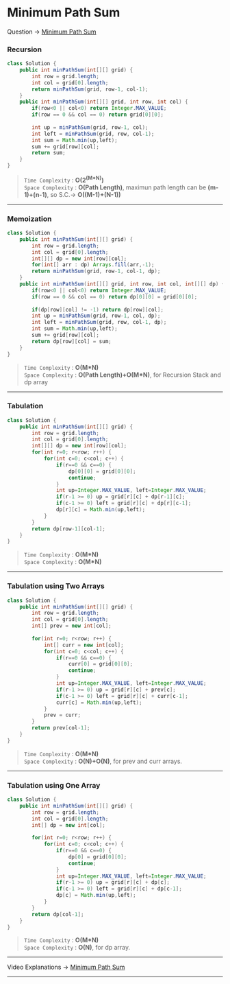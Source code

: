 # Minimum Path Sum
Question -> [Minimum Path Sum](https://leetcode.com/problems/minimum-path-sum/)    

### Recursion
```java
class Solution {
    public int minPathSum(int[][] grid) {
        int row = grid.length;
        int col = grid[0].length;
        return minPathSum(grid, row-1, col-1);
    }
    public int minPathSum(int[][] grid, int row, int col) {
        if(row<0 || col<0) return Integer.MAX_VALUE;
        if(row == 0 && col == 0) return grid[0][0];
        
        int up = minPathSum(grid, row-1, col);
        int left = minPathSum(grid, row, col-1);
        int sum = Math.min(up,left);
        sum += grid[row][col];
        return sum;
    }
}
```         
> `Time Complexity` : **O(2<sup>(M*N)</sup>)**          
> `Space Complexity` : **O(Path Length)**, maximun path length can be **(m-1)+(n-1)**, so S.C.-> **O((M-1)+(N-1))**
---
### Memoization
```java
class Solution {
    public int minPathSum(int[][] grid) {
        int row = grid.length;
        int col = grid[0].length;
        int[][] dp = new int[row][col];
        for(int[] arr : dp) Arrays.fill(arr,-1);
        return minPathSum(grid, row-1, col-1, dp);
    }
    public int minPathSum(int[][] grid, int row, int col, int[][] dp) {
        if(row<0 || col<0) return Integer.MAX_VALUE;
        if(row == 0 && col == 0) return dp[0][0] = grid[0][0];
        
        if(dp[row][col] != -1) return dp[row][col];
        int up = minPathSum(grid, row-1, col, dp);
        int left = minPathSum(grid, row, col-1, dp);
        int sum = Math.min(up,left);
        sum += grid[row][col];
        return dp[row][col] = sum;
    }
}
```
> `Time Complexity` : **O(M\*N)**          
> `Space Complexity` : **O(Path Length)+O(M\*N)**, for Recursion Stack and dp array
---
### Tabulation
```java
class Solution {
    public int minPathSum(int[][] grid) {
        int row = grid.length;
        int col = grid[0].length;
        int[][] dp = new int[row][col];
        for(int r=0; r<row; r++) {
            for(int c=0; c<col; c++) {
                if(r==0 && c==0) {
                    dp[0][0] = grid[0][0];
                    continue;
                }
                int up=Integer.MAX_VALUE, left=Integer.MAX_VALUE; 
                if(r-1 >= 0) up = grid[r][c] + dp[r-1][c];
                if(c-1 >= 0) left = grid[r][c] + dp[r][c-1];
                dp[r][c] = Math.min(up,left);
            }
        }
        return dp[row-1][col-1];
    }
}
```
> `Time Complexity` : **O(M\*N)**          
> `Space Complexity` : **O(M\*N)**
---
### Tabulation using Two Arrays
```java
class Solution {
    public int minPathSum(int[][] grid) {
        int row = grid.length;
        int col = grid[0].length;
        int[] prev = new int[col];
        
        for(int r=0; r<row; r++) {
            int[] curr = new int[col];
            for(int c=0; c<col; c++) {
                if(r==0 && c==0) {
                    curr[0] = grid[0][0];
                    continue;
                }
                int up=Integer.MAX_VALUE, left=Integer.MAX_VALUE; 
                if(r-1 >= 0) up = grid[r][c] + prev[c];
                if(c-1 >= 0) left = grid[r][c] + curr[c-1];
                curr[c] = Math.min(up,left);
            }
            prev = curr;
        }
        return prev[col-1];
    }
}
```
> `Time Complexity` : **O(M\*N)**          
> `Space Complexity` : **O(N)+O(N)**, for prev and curr arrays.
---
### Tabulation using One Array
```java
class Solution {
    public int minPathSum(int[][] grid) {
        int row = grid.length;
        int col = grid[0].length;
        int[] dp = new int[col];
        
        for(int r=0; r<row; r++) {
            for(int c=0; c<col; c++) {
                if(r==0 && c==0) {
                    dp[0] = grid[0][0];
                    continue;
                }
                int up=Integer.MAX_VALUE, left=Integer.MAX_VALUE; 
                if(r-1 >= 0) up = grid[r][c] + dp[c];
                if(c-1 >= 0) left = grid[r][c] + dp[c-1];
                dp[c] = Math.min(up,left);
            }
        }
        return dp[col-1];
    }
}
```
> `Time Complexity` : **O(M\*N)**          
> `Space Complexity` : **O(N)**, for dp array.
---
Video Explanations -> [Minimum Path Sum](https://youtu.be/_rgTlyky1uQ?list=PLgUwDviBIf0qUlt5H_kiKYaNSqJ81PMMY)   
<hr>
